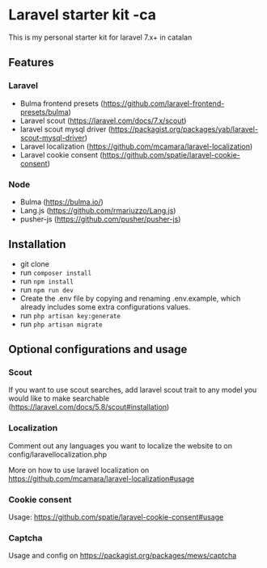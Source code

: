 # Laravel starter kit -ca

This is my personal starter kit for laravel 7.x+ in catalan

## Features

### Laravel
* Bulma frontend presets (https://github.com/laravel-frontend-presets/bulma)
* Laravel scout (https://laravel.com/docs/7.x/scout)
* laravel scout mysql driver (https://packagist.org/packages/yab/laravel-scout-mysql-driver)
* Laravel localization (https://github.com/mcamara/laravel-localization)
* Laravel cookie consent (https://github.com/spatie/laravel-cookie-consent)

[//]: # (// TODO: add the rest of the packages)

### Node
* Bulma (https://bulma.io/)
* Lang.js (https://github.com/rmariuzzo/Lang.js)
* pusher-js (https://github.com/pusher/pusher-js)

## Installation

* git clone
* run `composer install`
* run `npm install`
* run `npm run dev`
* Create the .env file by copying and renaming .env.example, which already includes some extra configurations values.
* run `php artisan key:generate`
* run `php artisan migrate`

## Optional configurations and usage

### Scout
If you want to use scout searches, add laravel scout trait to any model you would like to make searchable (https://laravel.com/docs/5.8/scout#installation)

### Localization
Comment out any languages you want to localize the website to on config/laravellocalization.php

More on how to use laravel localization on https://github.com/mcamara/laravel-localization#usage

### Cookie consent
Usage: https://github.com/spatie/laravel-cookie-consent#usage

### Captcha
Usage and config on https://packagist.org/packages/mews/captcha
